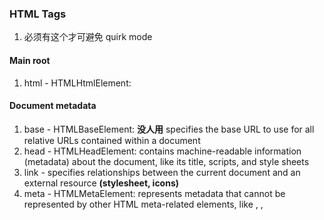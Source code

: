 ### HTML Tags

1. <!DOCTYPE html> 必须有这个才可避免 quirk mode

#### Main root

1. html - HTMLHtmlElement: 

#### Document metadata

1. base - HTMLBaseElement: **没人用** specifies the base URL to use for all relative URLs contained within a document
1. head - HTMLHeadElement: contains machine-readable information (metadata) about the document, like its title, scripts, and style sheets
1. link - specifies relationships between the current document and an external resource **(stylesheet, icons)**
1. meta - HTMLMetaElement: represents metadata that cannot be represented by other HTML meta-related elements, like <base>, <link>, <script>, <style> or <title>
1. style - contains style information for a document, or part of a document
1. title - defines the document's title that is shown in a browser's title bar or a page's tab

#### Sectioning root

1. body - HTMLBodyElement: represents the content of an HTML document

#### Content sectioning

1. address - provides contact information for a person or people, or for an organization.
1. article - 单独文章的分区
1. aside - 文章(旁白/离题话)文字区
1. footer - 一个分区中的 底部更细的分区
1. header - 一个分区中的 顶部更细的分区
1. h1,h2,h3,h4,h5,h6 - HTMLHeadingElement: six levels of section headings
1. hgroup - 包含 h1-h6 的分组，It groups a set of <h1>–<h6> elements
1. main - the dominant content of the <body> of a document.
1. nav - a section of a page whose purpose is to provide navigation links
1. section - represents a standalone section

#### Text content And Inline text semantics

1. a - HTMLAnchorElement: **anchor element** creates a hyperlink to other web pages, files, locations within the same page, email addresses, or any other URL
1. abbr - abbreviation or acronym
1. b - draw the reader's attention to the element's contents, This was formerly known as the Boldface element. However, you should not use <b> for styling text
1. bdi,bdo - **没人用** HTML Bidirectional Isolate/Overwrite element, 独立处理包含文字的 展示方向
1. br - produces a line break in text (carriage-return)
1. blockquote, q - HTMLQuoteElement: block quote ** <q> is inline quote**
1. cite - describe a reference to a cited creative work, and must include the title of that work
1. pre - preformatted text
1. code - a short fragment of computer code
1. data - **没人用** 给机器/程序使用的数据
1. dd, dl, dt - definition list
1. dfn - definition term
1. dir - The obsolete HTML Directory element (dir) is used as a container for a directory of files and/or folders
1. div - the generic container for flow content
1. p - a paragraph.
1. em - marks text that has stress emphasis
1. figure, figcaption - Figure With Optional Caption
1. hr - a thematic break between paragraph-level elements
1. ul, li, ol - list items 
1. i - marks text as difference, usually in italic type
1. kbd - denoting textual user input from a keyboard, voice input, or any other text entry device
1. mark - marked or highlighted
1. ruby, rb, rp, rt, rtc - **没人用** Ruby
1. s - strikethrough
1. samp - sample (or quoted) output from a computer program
1. small - makes the text font size one size smaller
1. span - a generic inline container for phrasing content
1. strong - indicates that its contents have strong importance
1. sub, sup - Subscript element, Superscript element
1. time - HTMLTimeElement: represents a specific period in time
1. tt - The obsolete HTML Teletype Text element which is presented using the user agent's default monospace font face
1. u - simple solid underline
1. var - a variable in a mathematical expression or a programming context
1. wbr - a word break opportunity 用于太长字串的时候???
1. del - HTMLModElement: represents a range of text that has been deleted from a document
1. ins - HTMLModElement: represents a range of text that has been added to a document

#### Image and multimedia

1. area, map -  **没人用** an image map (a clickable link area)
1. audio, video, track, source (HTMLTrackElement) - sound, video content in documents
1. img - embeds an image into the document

#### Embedded content

applet - The obsolete HTML Applet Element
embed, noembed - HTMLEmbedElement: embeds external content such as a browser plug-in
object, param - HTMLObjectElement: represents an external resource, which can be handled by a plugin
iframe - a nested browsing context
picture, source - provide versions of an image for different display/device scenario 多个图片资源，用于不同情况下

#### Scripting

1. canvas - HTMLCanvasElement: canvas scripting API or the WebGL API to draw graphics and animations
1. script, noscript - embed or reference executable code, typically JavaScript code

#### Table content

1. table - 	HTMLTableElement: represents tabular data
1. caption - HTMLTableCaptionElement: the caption (or title) of a table, and if used is always the first child of a <table>
1. colgroup, col - HTMLTableColElement: a group of columns
1. thead, tbody, tfoot - section of table
1. tr, th, td - row of table

#### Form

1. form - a document section that contains interactive controls for submitting information to a web server
1. fieldset, legend - 分区 group several controls as well as labels (<label>) within a web form
1. button, label, input, textarea - 控件 
1. meter - 米表 represents either a scalar value within a known range or a fractional value
1. progress - 进程表
1. select, optgroup, opt - a control that provides a menu of options
1. datalist - HTMLDataListElement: 给其他控件使用的数据
1. output - a container element into which a site or app can inject the results of a calculation or the outcome of a user action

#### Interactive elements

1. details, summary - 下滑菜单细表 reates a disclosure widget in which information is visible only when the widget is toggled
1. dialog - 对话弹窗
1. menu, menuitem - 菜单

#### Web Components

1. template - 模板

#### SVG

1. svg
1. polygon
1. path
1. g